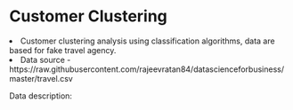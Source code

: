 # Customer Clustering

<li>Customer clustering analysis using classification algorithms, data are based for fake travel agency.
<li>Data source - https://raw.githubusercontent.com/rajeevratan84/datascienceforbusiness/master/travel.csv


<n>Data description:
